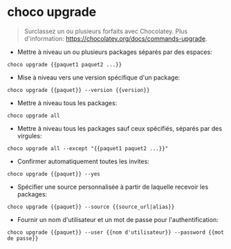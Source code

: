 # choco upgrade

> Surclassez un ou plusieurs forfaits avec Chocolatey.
>Plus d'information: <https://chocolatey.org/docs/commands-upgrade>.

- Mettre à niveau un ou plusieurs packages séparés par des espaces:

`choco upgrade {{paquet1 paquet2 ...}}`

- Mise à niveau vers une version spécifique d'un package:

`choco upgrade {{paquet}} --version {{version}}`

- Mettre à niveau tous les packages:

`choco upgrade all`

- Mettre à niveau tous les packages sauf ceux spécifiés, séparés par des virgules:

`choco upgrade all --except "{{paquet1 paquet2 ...}}"`

- Confirmer automatiquement toutes les invites:

`choco upgrade {{paquet}} --yes`

- Spécifier une source personnalisée à partir de laquelle recevoir les packages:

`choco upgrade {{paquet}} --source {{source_url|alias}}`

- Fournir un nom d'utilisateur et un mot de passe pour l'authentification:

`choco upgrade {{paquet}} --user {{nom d'utilisateur}} --password {{mot de passe}}`

